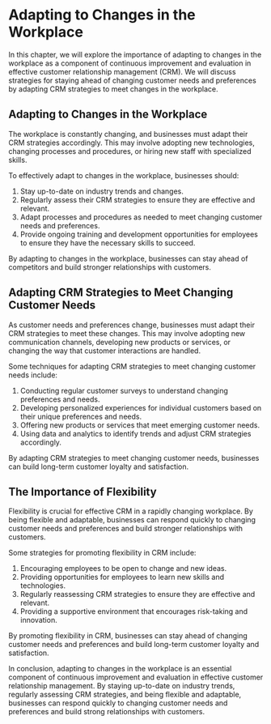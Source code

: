 Adapting to Changes in the Workplace
======================================================================================

In this chapter, we will explore the importance of adapting to changes in the workplace as a component of continuous improvement and evaluation in effective customer relationship management (CRM). We will discuss strategies for staying ahead of changing customer needs and preferences by adapting CRM strategies to meet changes in the workplace.

Adapting to Changes in the Workplace
------------------------------------

The workplace is constantly changing, and businesses must adapt their CRM strategies accordingly. This may involve adopting new technologies, changing processes and procedures, or hiring new staff with specialized skills.

To effectively adapt to changes in the workplace, businesses should:

1. Stay up-to-date on industry trends and changes.
2. Regularly assess their CRM strategies to ensure they are effective and relevant.
3. Adapt processes and procedures as needed to meet changing customer needs and preferences.
4. Provide ongoing training and development opportunities for employees to ensure they have the necessary skills to succeed.

By adapting to changes in the workplace, businesses can stay ahead of competitors and build stronger relationships with customers.

Adapting CRM Strategies to Meet Changing Customer Needs
-------------------------------------------------------

As customer needs and preferences change, businesses must adapt their CRM strategies to meet these changes. This may involve adopting new communication channels, developing new products or services, or changing the way that customer interactions are handled.

Some techniques for adapting CRM strategies to meet changing customer needs include:

1. Conducting regular customer surveys to understand changing preferences and needs.
2. Developing personalized experiences for individual customers based on their unique preferences and needs.
3. Offering new products or services that meet emerging customer needs.
4. Using data and analytics to identify trends and adjust CRM strategies accordingly.

By adapting CRM strategies to meet changing customer needs, businesses can build long-term customer loyalty and satisfaction.

The Importance of Flexibility
-----------------------------

Flexibility is crucial for effective CRM in a rapidly changing workplace. By being flexible and adaptable, businesses can respond quickly to changing customer needs and preferences and build stronger relationships with customers.

Some strategies for promoting flexibility in CRM include:

1. Encouraging employees to be open to change and new ideas.
2. Providing opportunities for employees to learn new skills and technologies.
3. Regularly reassessing CRM strategies to ensure they are effective and relevant.
4. Providing a supportive environment that encourages risk-taking and innovation.

By promoting flexibility in CRM, businesses can stay ahead of changing customer needs and preferences and build long-term customer loyalty and satisfaction.

In conclusion, adapting to changes in the workplace is an essential component of continuous improvement and evaluation in effective customer relationship management. By staying up-to-date on industry trends, regularly assessing CRM strategies, and being flexible and adaptable, businesses can respond quickly to changing customer needs and preferences and build strong relationships with customers.
